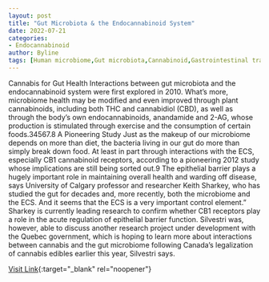 ```yaml
---
layout: post
title: "Gut Microbiota & the Endocannabinoid System"
date: 2022-07-21
categories:
- Endocannabinoid
author: Byline
tags: [Human microbiome,Gut microbiota,Cannabinoid,Gastrointestinal tract,Microbiota,Tetrahydrocannabinol,Cannabidiol,Medical specialties,Health,Biology,Medicine,Health sciences,Clinical medicine]
---
```



Cannabis for Gut Health  Interactions between gut microbiota and the endocannabinoid system were first explored in 2010. What’s more, microbiome health may be modified and even improved through plant cannabinoids, including both THC and cannabidiol (CBD), as well as through the body’s own endocannabinoids, anandamide and 2-AG, whose production is stimulated through exercise and the consumption of certain foods.34567.8  A Pioneering Study  Just as the makeup of our microbiome depends on more than diet, the bacteria living in our gut do more than simply break down food. At least in part through interactions with the ECS, especially CB1 cannabinoid receptors, according to a pioneering 2012 study whose implications are still being sorted out.9  The epithelial barrier plays a hugely important role in maintaining overall health and warding off disease, says University of Calgary professor and researcher Keith Sharkey, who has studied the gut for decades and, more recently, both the microbiome and the ECS. And it seems that the ECS is a very important control element.”  Sharkey is currently leading research to confirm whether CB1 receptors play a role in the acute regulation of epithelial barrier function. Silvestri was, however, able to discuss another research project under development with the Quebec government, which is hoping to learn more about interactions between cannabis and the gut microbiome following Canada’s legalization of cannabis edibles earlier this year, Silvestri says.

[Visit Link](https://www.projectcbd.org/wellness/gut-microbiota-endocannabinoid-system){:target="_blank" rel="noopener"}


